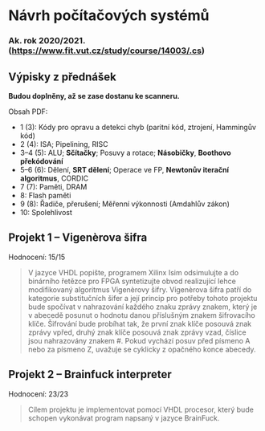 # Návrh počítačových systémů
### Ak. rok 2020/2021. (https://www.fit.vut.cz/study/course/14003/.cs)

## Výpisky z přednášek
**Budou doplněny, až se zase dostanu ke scanneru.**

Obsah PDF:
- 1 (3): Kódy pro opravu a detekci chyb (paritní kód, ztrojení, Hammingův kód)
- 2 (4): ISA; Pipelining, RISC
- 3–4 (5): ALU; **Sčítačky**; Posuvy a rotace; **Násobičky**, **Boothovo překódování**
- 5–6 (6): Dělení, **SRT dělení**; Operace ve FP, **Newtonův iterační algoritmus**, CORDIC
- 7 (7): Paměti, DRAM
- 8: Flash paměti
- 9 (8): Řadiče, přerušení; Měřenní výkonnosti (Amdahlův zákon)
- 10: Spolehlivost

## Projekt 1 – Vigenèrova šifra
Hodnocení: 15/15
> V jazyce VHDL popište, programem Xilinx Isim odsimulujte a do binárního řetězce pro FPGA syntetizujte obvod realizující lehce modifikovaný algoritmus Vigenèrovy šifry.
> Vigenèrova šifra patří do kategorie substitučních šifer a její princip pro potřeby tohoto projektu bude spočívat v nahrazování každého znaku zprávy znakem, který je v abecedě posunut o hodnotu danou příslušným znakem šifrovacího klíče.
> Šifrování bude probíhat tak, že první znak klíče posouvá znak zprávy vpřed, druhý znak klíče posouvá znak zprávy vzad, číslice jsou nahrazovány znakem #. Pokud vychází posuv před písmeno A nebo za písmeno Z, uvažuje se cyklicky z opačného konce abecedy.

## Projekt 2 – Brainfuck interpreter
Hodnocení: 23/23
> Cílem projektu je implementovat pomocí VHDL procesor, který bude schopen vykonávat program napsaný v jazyce BrainFuck.